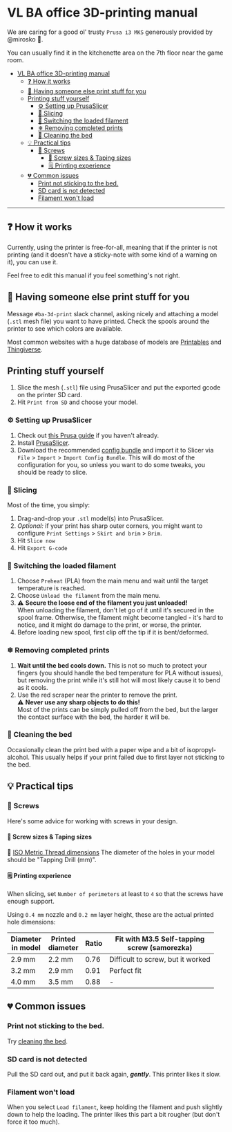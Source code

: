 # VL BA office 3D-printing manual

We are caring for a good ol' trusty `Prusa i3 MKS` generously provided by @mirosko 🧡.

You can usually find it in the kitchenette area on the 7th floor near the game room.

<!-- TOC -->

* [VL BA office 3D-printing manual](#vl-ba-office-3d-printing-manual)
    * [❓ How it works](#-how-it-works)
    * [🤝 Having someone else print stuff for you](#-having-someone-else-print-stuff-for-you)
    * [Printing stuff yourself](#printing-stuff-yourself)
        * [⚙ Setting up PrusaSlicer](#-setting-up-prusaslicer)
        * [🔪 Slicing](#-slicing)
        * [🔀 Switching the loaded filament](#-switching-the-loaded-filament)
        * [❄ Removing completed prints](#-removing-completed-prints)
        * [🧽 Cleaning the bed](#-cleaning-the-bed)
    * [💡 Practical tips](#-practical-tips)
        * [🔩 Screws](#-screws)
            * [📏 Screw sizes & Taping sizes](#-screw-sizes--taping-sizes)
            * [🗒️ Printing experience](#-printing-experience)
    * [💔 Common issues](#-common-issues)
        * [Print not sticking to the bed.](#print-not-sticking-to-the-bed)
        * [SD card is not detected](#sd-card-is-not-detected)
        * [Filament won't load](#filament-wont-load)

<!-- TOC -->

---

## ❓ How it works

Currently, using the printer is free-for-all, meaning that if the printer is not printing (and it
doesn't have a sticky-note with some kind of a warning on it), you can use it.

Feel free to edit this manual if you feel something's not right.

## 🤝 Having someone else print stuff for you

Message `#ba-3d-print` slack channel, asking nicely and attaching a model (`.stl` mesh file) you
want to have printed. Check the spools around the printer to see which colors are available.

Most common websites with a huge database of models are [Printables](https://www.printables.com) and
[Thingiverse](https://www.thingiverse.com).

## Printing stuff yourself

1. Slice the mesh (`.stl`) file using PrusaSlicer and put the exported gcode on the printer SD card.
1. Hit `Print from SD` and choose your model.

### ⚙ Setting up PrusaSlicer

1. Check out [this Prusa guide](https://help.prusa3d.com/article/first-print-with-prusaslicer_1753)
   if you haven't already.
1. Install [PrusaSlicer](https://www.prusa3d.com/page/prusaslicer_424/).
1. Download the recommended [config bundle](configuration/recommended_config_bundle.ini) and import
   it
   to Slicer via `File` > `Import` > `Import Config Bundle`. This will do most of the configuration
   for you, so unless you want to do some tweaks, you should be ready to slice.

### 🔪 Slicing

Most of the time, you simply:

1. Drag-and-drop your `.stl` model(s) into PrusaSlicer.
1. _Optional:_ if your print has sharp outer corners, you might want to
   configure `Print Settings` > `Skirt and brim` > `Brim`.
1. Hit `Slice now`
1. Hit `Export G-code`

### 🔀 Switching the loaded filament

1. Choose `Preheat` (PLA) from the main menu and wait until the target temperature is reached.
1. Choose `Unload the filament` from the main menu.
1. ⚠️ **Secure the loose end of the filament you just unloaded!**<br>When unloading the filament,
   don't let go of it until it's secured in the spool frame. Otherwise, the filament might become
   tangled - it's hard to notice, and it might do damage to the print, or worse, the printer.
1. Before loading new spool, first clip off the tip if it is bent/deformed.

### ❄ Removing completed prints

1. **Wait until the bed cools down.** This is not so much to protect your fingers (you should handle
   the bed temperature for PLA without issues), but removing the print while it's still hot will
   most likely cause it to bend as it cools.
1. Use the red scraper near the printer to remove the print.<br>⚠️ **Never use any sharp objects to
   do this!**<br>Most of the prints can be simply pulled off from the bed, but the larger the
   contact surface with the bed, the harder it will be.

### 🧽 Cleaning the bed

Occasionally clean the print bed with a paper wipe and a bit of isopropyl-alcohol. This usually
helps if your print failed due to first layer not sticking to the bed.

## 💡 Practical tips

### 🔩 Screws

Here's some advice for working with screws in your design.

#### 📏 Screw sizes & Taping sizes

🔗 [ISO Metric Thread dimensions](https://www.accu.co.uk/p/117-iso-metric-thread-dimensions)
The diameter of the holes in your model should be "Tapping Drill (mm)".

#### 🗒 Printing experience

When slicing, set `Number of perimeters` at least to `4` so that the screws have enough support.

Using `0.4 mm` nozzle and `0.2 mm` layer height, these are the actual printed hole dimensions:

| Diameter<br>in model | Printed<br>diameter | Ratio | Fit with M3.5 Self-tapping<br>screw (samorezka) |
|----------------------|---------------------|-------|-------------------------------------------------|
| 2.9 mm               | 2.2 mm              | 0.76  | Difficult to screw, but it worked               |
| 3.2 mm               | 2.9 mm              | 0.91  | Perfect fit                                     |
| 4.0 mm               | 3.5 mm              | 0.88  | -                                               |

## 💔 Common issues

### Print not sticking to the bed.

Try [cleaning the bed](#-cleaning-the-bed).

### SD card is not detected

Pull the SD card out, and put it back again, **_gently_**.
This printer likes it slow.

### Filament won't load

When you select `Load filament`, keep holding the filament and push slightly down to help the
loading. The printer likes this part a bit rougher (but don't force it too much).
